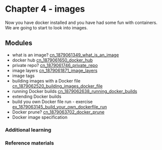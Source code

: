 # Chapter 4 - images
Now you have docker installed and you have had some fun with containers. We are going to start to look into images.  

## Modules 
- what is an image? [cn_1879061349_what_is_an_image](cn_1879061349_what_is_an_image.md)
- docker hub [cn_1879061650_docker_hub](cn_1879061650_docker_hub.md)
- private repo? [cn_1879061746_private_repo](cn_1879061746_private_repo.md)
- image layers [cn_1879061871_image_layers](cn_1879061871_image_layers.md)
- image tags 
- building images with a Docker file [cn_1879062520_building_images_docker_file](cn_1879062520_building_images_docker_file.md)
- running Docker builds [cn_1879062638_running_docker_builds](cn_1879062638_running_docker_builds.md)
- extending Docker builds
- build you own Docker file run  - exercise [ex_1879063145_build_your_own_dockerfile_run](../../exercises/ex_1879063145_build_your_own_dockerfile_run.md)
- Docker prune? [cn_1879063702_docker_prune](cn_1879063702_docker_prune.md)
- Docker image specification


### Additional learning 

### Reference materials
